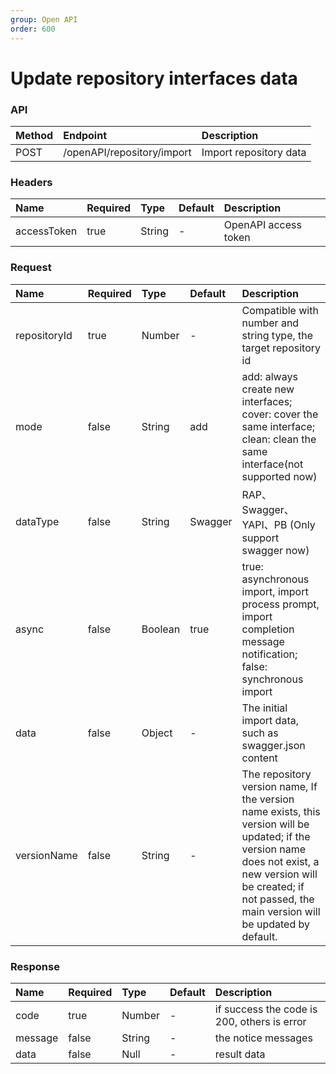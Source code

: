 ```yaml
---
group: Open API
order: 600
---
```


# Update repository interfaces data

### API

| Method | Endpoint                       | Description            |
| :----- | :----------------------------- | :--------------------- |
| POST   | /openAPI/repository/import | Import repository data |

### Headers

| Name        | Required | Type   | Default | Description          |
| :---------- | :------- | :----- | :------ | :------------------- |
| accessToken | true     | String |    -    | OpenAPI access token |

### Request

| Name | Required | Type | Default | Description |
| :-- | :-- | :-- | :-- | :-- |
| repositoryId | true | Number | - | Compatible with number and string type, the target repository id |
| mode | false | String | add | add: always create new interfaces; cover: cover the same interface; clean: clean the same interface(not supported now) |
| dataType | false | String | Swagger | RAP、Swagger、YAPI、PB (Only support swagger now) |
| async | false | Boolean | true | true: asynchronous import, import process prompt, import completion message notification; false: synchronous import |
| data | false | Object | - | The initial import data, such as swagger.json content |
| versionName | false | String | - | The repository version name, If the version name exists, this version will be updated; if the version name does not exist, a new version will be created; if not passed, the main version will be updated by default. |

### Response

| Name    | Required | Type   | Default | Description                                 |
| :------ | :------- | :----- | :------ | :------------------------------------------ |
| code    | true     | Number |    -    | if success the code is 200, others is error |
| message | false    | String |    -    | the notice messages                         |
| data    | false    | Null   |    -     | result data                                 |
